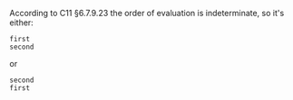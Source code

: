 According to C11 §6.7.9.23 the order of evaluation is indeterminate, so it's either:
```
first
second
```
or
```
second
first
```
